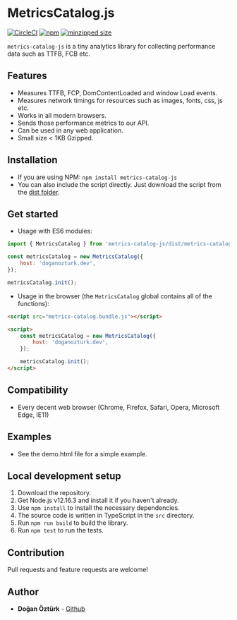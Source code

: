 # MetricsCatalog.js

[![CircleCI](https://circleci.com/gh/doganozturk/metrics-catalog-js/tree/master.svg?style=shield&circle-token=cd068c8a9e6f1b5093de193726ef3b4eb1d4a0cb)](https://circleci.com/gh/doganozturk/metrics-catalog-js/tree/master) [![npm](https://img.shields.io/npm/v/metrics-catalog-js.svg)](https://www.npmjs.com/package/metrics-catalog-js) [![minzipped size](https://badgen.net/bundlephobia/minzip/metrics-catalog-js)](https://badgen.net/bundlephobia/minzip/metrics-catalog-js)

`metrics-catalog-js` is a tiny analytics library for collecting performance data such as TTFB, FCB etc.

## Features
- Measures TTFB, FCP, DomContentLoaded and window Load events.
- Measures network timings for resources such as images, fonts, css, js etc.
- Works in all modern browsers.
- Sends those performance metrics to our API.
- Can be used in any web application.
- Small size < 1KB Gzipped.

## Installation
- If you are using NPM: ```npm install metrics-catalog-js```
- You can also include the script directly. Just download the script from the [dist folder](https://github.com/doganozturk/metrics-catalog-js/tree/master/dist).

## Get started
- Usage with ES6 modules:

```javascript
import { MetricsCatalog } from 'metrics-catalog-js/dist/metrics-catalog.es.js';

const metricsCatalog = new MetricsCatalog({
    host: 'doganozturk.dev',
});

metricsCatalog.init();

```
- Usage in the browser (the `MetricsCatalog` global contains all of the functions):

```html
<script src="metrics-catalog.bundle.js"></script>

<script>
    const metricsCatalog = new MetricsCatalog({
        host: 'doganozturk.dev',
    });

    metricsCatalog.init();
</script>
```

## Compatibility
- Every decent web browser (Chrome, Firefox, Safari, Opera, Microsoft Edge, IE11)

## Examples
- See the demo.html file for a simple example.

## Local development setup
1. Download the repository.
2. Get Node.js v12.16.3 and install it if you haven't already.
3. Use ```npm install``` to install the necessary dependencies.
4. The source code is written in TypeScript in the `src` directory.
5. Run ```npm run build``` to build the library.
6. Run ```npm test``` to run the tests.

## Contribution
Pull requests and feature requests are welcome!

## Author
* **Doğan Öztürk** - [Github](https://github.com/doganozturk)

